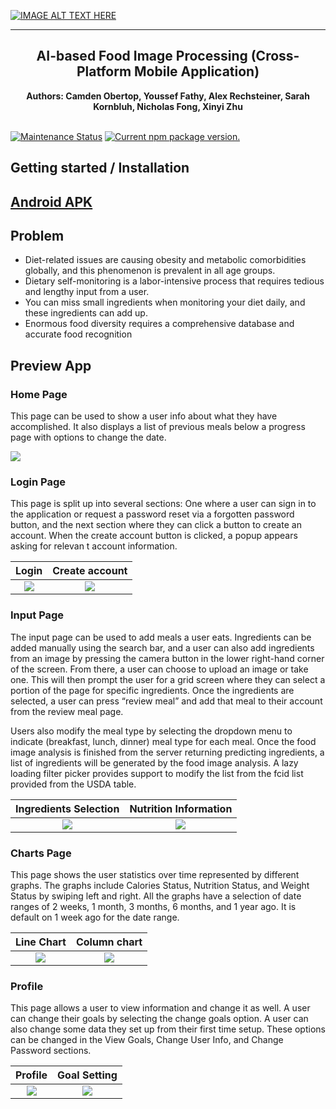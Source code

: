 


[![IMAGE ALT TEXT HERE](./preview.PNG)](https://www.youtube.com/watch?v=SCDXiG0GnbQ)

---
<h2 align="center">AI-based Food Image Processing (Cross-Platform Mobile Application)</h2>
<p align="center">
<strong>Authors: Camden Obertop, Youssef Fathy, Alex Rechsteiner, Sarah Kornbluh, Nicholas Fong, Xinyi Zhu</strong>
<br><br>


[![Maintenance Status][maintenance-image]](#maintenance-status)
  <a href="https://www.npmjs.org/package/react-native">
    <img src="https://img.shields.io/npm/v/react-native?color=brightgreen&label=npm%20package" alt="Current npm package version." />
  </a>

## Getting started / Installation 
## **[Android APK](app-release.apk)**
## Problem
 - Diet-related issues are causing obesity and metabolic comorbidities globally, and this phenomenon is prevalent in all age groups.
 - Dietary self-monitoring is a labor-intensive process that requires tedious and lengthy input from a user.
- You can miss small ingredients when monitoring your diet daily, and these ingredients can add up.
- Enormous food diversity requires a comprehensive database and accurate food recognition



## Preview App




### Home Page


This page can be used to show a user info about what they have accomplished. It also displays a list of previous meals below a progress page with options to change the date.

![](./Home.PNG)


### Login Page

This page is split up into several sections: One where a user can sign in to the application or request a password reset via a forgotten password button, and the next section where they can click a button to create an account. When the create account button is clicked, a popup appears asking for relevan t account information. 


Login            |  Create account
:-------------------------:|:-------------------------:
![](./Login.PNG)  |  ![](./Account.PNG)



### Input Page

The input page can be used to add meals a user eats. Ingredients can be added manually using the search bar, and a user can also add ingredients from an image by pressing the camera button in the lower right-hand corner of the screen. From there, a user can choose to upload an image or take one. This will then prompt the user for a grid screen where they can select a portion of the page for specific ingredients. Once the ingredients are selected, a user can press “review meal” and add that meal to their account from the review meal page.  

Users also modify the meal type by selecting the dropdown menu to indicate (breakfast, lunch, dinner) meal type for each meal. Once the food image analysis is finished from the server returning predicting ingredients, a list of ingredients will be generated by the food image analysis. A lazy loading filter picker provides support to modify the list from the fcid list provided from the USDA table.

Ingredients Selection            |  Nutrition Information
:-------------------------:|:-------------------------:
![](./input.PNG)  |  ![](./info.PNG)

### Charts Page

This page shows the user statistics over time represented by different graphs. The graphs include Calories Status, Nutrition Status, and Weight Status by swiping left and right. All the graphs have a selection of date ranges of 2 weeks, 1 month, 3 months, 6 months, and 1 year ago. It is default on 1 week ago for the date range.


Line Chart            |  Column chart
:-------------------------:|:-------------------------:
![](./line.PNG)  |  ![](./col.PNG)


### Profile
This page allows a user to view information and change it as well. A user can change their goals by selecting the change goals option. A user can also change some data they set up from their first time setup. These options can be changed in the View Goals, Change User Info, and Change Password sections.

Profile            |  Goal Setting
:-------------------------:|:-------------------------:
![](./profile.PNG)  |  ![](./goal.PNG)

[maintenance-image]: https://img.shields.io/badge/maintenance-active-green.svg

